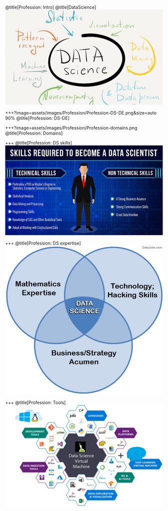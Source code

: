 @title[Profession: Intro]
@title[DataScience]
![DataScience](assets/images/Profession/DataScience.jpg)

+++?image=assets/images/Profession/Profession-DS-DE.png&size=auto 90%
@title[Profession: DS-DE]

+++?image=assets/images/Profession/Profession-domains.png
@title[Profession: Domains]

+++
@title[Profession: DS skills]
![DS skills](assets/images/Profession/Profession-DS-skills.jpg)

+++
@title[Profession: DS expertise]
![DS expertise](assets/images/Profession/Profession-expertise.jpg)

+++
@title[Profession: Tools]
![Tools](assets/images/Profession/Profession-tools.png)
